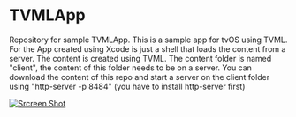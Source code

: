 # TVMLApp
Repository for  sample TVMLApp. 
This is a sample app for tvOS using TVML. For the App created using Xcode is just a shell that loads the content from a server.
The content is created using TVML. 
The content folder is named "client", the content of this folder needs to be on a server. You can download the content of this repo and start a server on the client folder using "http-server -p 8484" (you have to install http-server first)


[![Srcreen Shot](http://img.youtube.com/vi/K5b5N0TjbDA/0.jpg)](https://youtu.be/K5b5N0TjbDA)
